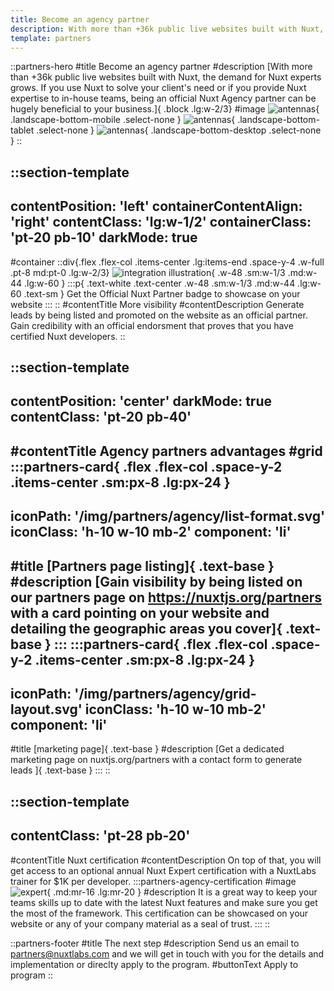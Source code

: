 ```yaml
---
title: Become an agency partner
description: With more than +36k public live websites built with Nuxt, the demand for Nuxt experts grows. If you use Nuxt to solve your client's need or if you provide Nuxt expertise to in-house teams, being an official Nuxt Agency partner can be hugely beneficial to your business.
template: partners
---
```


::partners-hero
#title
Become an agency partner
#description
[With more than +36k public live websites built with Nuxt, the demand for Nuxt experts grows. If you use Nuxt to solve your client's need or if you provide Nuxt expertise to in-house teams, being an official Nuxt Agency partner can be hugely beneficial to your business.]{ .block .lg:w-2/3}
#image
![antennas](/img/partners/agency/antennas.svg){ .landscape-bottom-mobile .select-none }
![antennas](/img/partners/agency/antennas.svg){ .landscape-bottom-tablet .select-none  }
![antennas](/img/partners/agency/antennas.svg){ .landscape-bottom-desktop .select-none  }
::

<!-- Visibility section -->
::section-template
---
contentPosition: 'left'
containerContentAlign: 'right'
contentClass: 'lg:w-1/2'
containerClass: 'pt-20 pb-10'
darkMode: true
---
#container
::div{.flex .flex-col .items-center .lg:items-end .space-y-4 .w-full .pt-8 md:pt-0 .lg:w-2/3}
  ![integration illustration](/img/partners/agency/badge.svg){ .w-48 .sm:w-1/3 .md:w-44 .lg:w-60 }
  :::p{ .text-white .text-center .w-48 .sm:w-1/3 .md:w-44 .lg:w-60 .text-sm }
    Get the Official Nuxt Partner badge to showcase on your website
  :::
::
#contentTitle
More visibility
#contentDescription
Generate leads by being listed and promoted on the website as an official partner. Gain credibility with an official endorsment that proves that you have certified Nuxt developers.
::

<!-- advantages section -->
::section-template
---
contentPosition: 'center'
darkMode: true
contentClass: 'pt-20 pb-40'
---
#contentTitle
Agency partners advantages
#grid
  :::partners-card{ .flex .flex-col .space-y-2 .items-center .sm:px-8 .lg:px-24 }
  ---
  iconPath: '/img/partners/agency/list-format.svg'
  iconClass: 'h-10 w-10 mb-2'
  component: 'li'
  ---
  #title
  [Partners page listing]{ .text-base }
  #description
  [Gain visibility by being listed on our partners page on https://nuxtjs.org/partners with a card pointing on your website and detailing the geographic areas you cover]{ .text-base }
  :::
  :::partners-card{ .flex .flex-col .space-y-2 .items-center .sm:px-8 .lg:px-24 }
  ---
  iconPath: '/img/partners/agency/grid-layout.svg'
  iconClass: 'h-10 w-10 mb-2'
  component: 'li'
  ---
  #title
  [marketing page]{ .text-base }
  #description
  [Get a dedicated marketing page on nuxtjs.org/partners with a contact form to generate leads ]{ .text-base }
  :::
::
<!-- certification section -->
::section-template
---
contentClass: 'pt-28 pb-20'
---
#contentTitle
Nuxt certification
#contentDescription
On top of that, you will get access to an optional annual Nuxt Expert certification with a NuxtLabs trainer for $1K per developer.
  :::partners-agency-certification
  #image
  ![expert](/img/partners/agency/expert.svg){ .md:mr-16 .lg:mr-20 }
  #description
  It is a great way to keep your teams skills up to date with the latest Nuxt features and make sure you get the most of the framework. This certification can be showcased on your website or any of your company material as a seal of trust.
  :::
::
<!-- Apply to program -->
::partners-footer
#title
The next step
#description
Send us an email to partners@nuxtlabs.com and we will get in touch with you for the details and implementation or direclty apply to the program.
#buttonText
Apply to program
::
